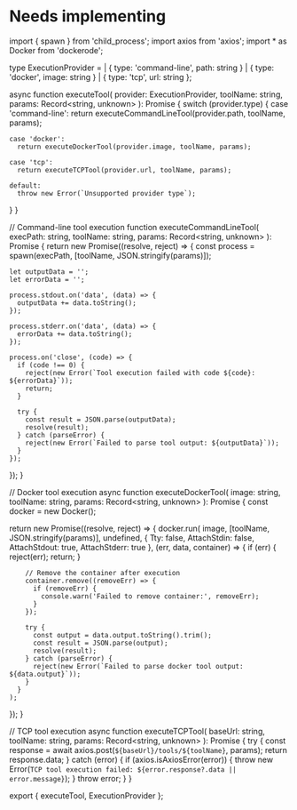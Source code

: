 # Needs implementing

import { spawn } from 'child_process';
import axios from 'axios';
import \* as Docker from 'dockerode';

type ExecutionProvider =
| { type: 'command-line', path: string }
| { type: 'docker', image: string }
| { type: 'tcp', url: string };

async function executeTool(
provider: ExecutionProvider,
toolName: string,
params: Record<string, unknown>
): Promise<unknown> {
switch (provider.type) {
case 'command-line':
return executeCommandLineTool(provider.path, toolName, params);

    case 'docker':
      return executeDockerTool(provider.image, toolName, params);

    case 'tcp':
      return executeTCPTool(provider.url, toolName, params);

    default:
      throw new Error(`Unsupported provider type`);

}
}

// Command-line tool execution
function executeCommandLineTool(
execPath: string,
toolName: string,
params: Record<string, unknown>
): Promise<unknown> {
return new Promise((resolve, reject) => {
const process = spawn(execPath, [toolName, JSON.stringify(params)]);

    let outputData = '';
    let errorData = '';

    process.stdout.on('data', (data) => {
      outputData += data.toString();
    });

    process.stderr.on('data', (data) => {
      errorData += data.toString();
    });

    process.on('close', (code) => {
      if (code !== 0) {
        reject(new Error(`Tool execution failed with code ${code}: ${errorData}`));
        return;
      }

      try {
        const result = JSON.parse(outputData);
        resolve(result);
      } catch (parseError) {
        reject(new Error(`Failed to parse tool output: ${outputData}`));
      }
    });

});
}

// Docker tool execution
async function executeDockerTool(
image: string,
toolName: string,
params: Record<string, unknown>
): Promise<unknown> {
const docker = new Docker();

return new Promise((resolve, reject) => {
docker.run(
image,
[toolName, JSON.stringify(params)],
undefined,
{
Tty: false,
AttachStdin: false,
AttachStdout: true,
AttachStderr: true
},
(err, data, container) => {
if (err) {
reject(err);
return;
}

        // Remove the container after execution
        container.remove((removeErr) => {
          if (removeErr) {
            console.warn('Failed to remove container:', removeErr);
          }
        });

        try {
          const output = data.output.toString().trim();
          const result = JSON.parse(output);
          resolve(result);
        } catch (parseError) {
          reject(new Error(`Failed to parse docker tool output: ${data.output}`));
        }
      }
    );

});
}

// TCP tool execution
async function executeTCPTool(
baseUrl: string,
toolName: string,
params: Record<string, unknown>
): Promise<unknown> {
try {
const response = await axios.post(`${baseUrl}/tools/${toolName}`, params);
return response.data;
} catch (error) {
if (axios.isAxiosError(error)) {
throw new Error(`TCP tool execution failed: ${error.response?.data || error.message}`);
}
throw error;
}
}

export {
executeTool,
ExecutionProvider
};
